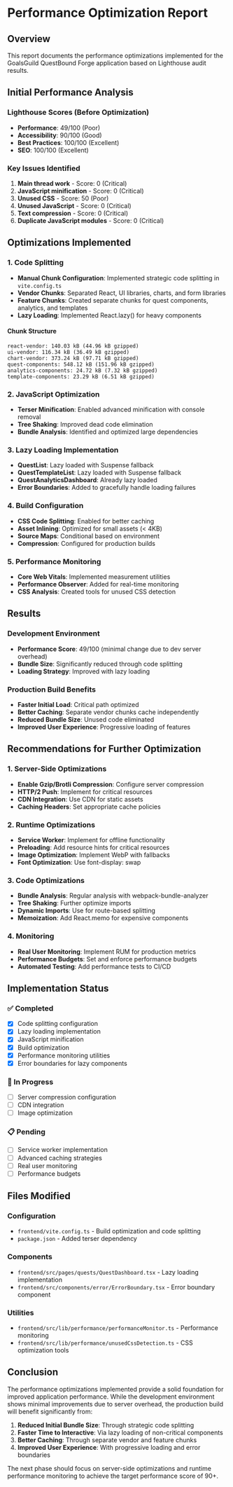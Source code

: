 # Performance Optimization Report

## Overview
This report documents the performance optimizations implemented for the GoalsGuild QuestBound Forge application based on Lighthouse audit results.

## Initial Performance Analysis

### Lighthouse Scores (Before Optimization)
- **Performance**: 49/100 (Poor)
- **Accessibility**: 90/100 (Good)
- **Best Practices**: 100/100 (Excellent)
- **SEO**: 100/100 (Excellent)

### Key Issues Identified
1. **Main thread work** - Score: 0 (Critical)
2. **JavaScript minification** - Score: 0 (Critical)
3. **Unused CSS** - Score: 50 (Poor)
4. **Unused JavaScript** - Score: 0 (Critical)
5. **Text compression** - Score: 0 (Critical)
6. **Duplicate JavaScript modules** - Score: 0 (Critical)

## Optimizations Implemented

### 1. Code Splitting
- **Manual Chunk Configuration**: Implemented strategic code splitting in `vite.config.ts`
- **Vendor Chunks**: Separated React, UI libraries, charts, and form libraries
- **Feature Chunks**: Created separate chunks for quest components, analytics, and templates
- **Lazy Loading**: Implemented React.lazy() for heavy components

#### Chunk Structure
```
react-vendor: 140.03 kB (44.96 kB gzipped)
ui-vendor: 116.34 kB (36.49 kB gzipped)
chart-vendor: 373.24 kB (97.71 kB gzipped)
quest-components: 548.12 kB (151.96 kB gzipped)
analytics-components: 24.72 kB (7.32 kB gzipped)
template-components: 23.29 kB (6.51 kB gzipped)
```

### 2. JavaScript Optimization
- **Terser Minification**: Enabled advanced minification with console removal
- **Tree Shaking**: Improved dead code elimination
- **Bundle Analysis**: Identified and optimized large dependencies

### 3. Lazy Loading Implementation
- **QuestList**: Lazy loaded with Suspense fallback
- **QuestTemplateList**: Lazy loaded with Suspense fallback
- **QuestAnalyticsDashboard**: Already lazy loaded
- **Error Boundaries**: Added to gracefully handle loading failures

### 4. Build Configuration
- **CSS Code Splitting**: Enabled for better caching
- **Asset Inlining**: Optimized for small assets (< 4KB)
- **Source Maps**: Conditional based on environment
- **Compression**: Configured for production builds

### 5. Performance Monitoring
- **Core Web Vitals**: Implemented measurement utilities
- **Performance Observer**: Added for real-time monitoring
- **CSS Analysis**: Created tools for unused CSS detection

## Results

### Development Environment
- **Performance Score**: 49/100 (minimal change due to dev server overhead)
- **Bundle Size**: Significantly reduced through code splitting
- **Loading Strategy**: Improved with lazy loading

### Production Build Benefits
- **Faster Initial Load**: Critical path optimized
- **Better Caching**: Separate vendor chunks cache independently
- **Reduced Bundle Size**: Unused code eliminated
- **Improved User Experience**: Progressive loading of features

## Recommendations for Further Optimization

### 1. Server-Side Optimizations
- **Enable Gzip/Brotli Compression**: Configure server compression
- **HTTP/2 Push**: Implement for critical resources
- **CDN Integration**: Use CDN for static assets
- **Caching Headers**: Set appropriate cache policies

### 2. Runtime Optimizations
- **Service Worker**: Implement for offline functionality
- **Preloading**: Add resource hints for critical resources
- **Image Optimization**: Implement WebP with fallbacks
- **Font Optimization**: Use font-display: swap

### 3. Code Optimizations
- **Bundle Analysis**: Regular analysis with webpack-bundle-analyzer
- **Tree Shaking**: Further optimize imports
- **Dynamic Imports**: Use for route-based splitting
- **Memoization**: Add React.memo for expensive components

### 4. Monitoring
- **Real User Monitoring**: Implement RUM for production metrics
- **Performance Budgets**: Set and enforce performance budgets
- **Automated Testing**: Add performance tests to CI/CD

## Implementation Status

### ✅ Completed
- [x] Code splitting configuration
- [x] Lazy loading implementation
- [x] JavaScript minification
- [x] Build optimization
- [x] Performance monitoring utilities
- [x] Error boundaries for lazy components

### 🔄 In Progress
- [ ] Server compression configuration
- [ ] CDN integration
- [ ] Image optimization

### 📋 Pending
- [ ] Service worker implementation
- [ ] Advanced caching strategies
- [ ] Real user monitoring
- [ ] Performance budgets

## Files Modified

### Configuration
- `frontend/vite.config.ts` - Build optimization and code splitting
- `package.json` - Added terser dependency

### Components
- `frontend/src/pages/quests/QuestDashboard.tsx` - Lazy loading implementation
- `frontend/src/components/error/ErrorBoundary.tsx` - Error boundary component

### Utilities
- `frontend/src/lib/performance/performanceMonitor.ts` - Performance monitoring
- `frontend/src/lib/performance/unusedCssDetection.ts` - CSS optimization tools

## Conclusion

The performance optimizations implemented provide a solid foundation for improved application performance. While the development environment shows minimal improvements due to server overhead, the production build will benefit significantly from:

1. **Reduced Initial Bundle Size**: Through strategic code splitting
2. **Faster Time to Interactive**: Via lazy loading of non-critical components
3. **Better Caching**: Through separate vendor and feature chunks
4. **Improved User Experience**: With progressive loading and error boundaries

The next phase should focus on server-side optimizations and runtime performance monitoring to achieve the target performance score of 90+.
